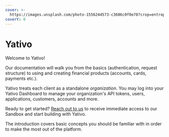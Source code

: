 ```yaml
---
cover: >-
  https://images.unsplash.com/photo-1556244573-c3686c0f0e78?crop=entropy&cs=srgb&fm=jpg&ixid=M3wxOTcwMjR8MHwxfHNlYXJjaHwyfHxjb2Rlc3xlbnwwfHx8fDE3MTY4OTc3OTJ8MA&ixlib=rb-4.0.3&q=85
coverY: 0
---
```


# Yativo

Welcome to Yativo!

Our documentation will walk you from the basics (authentication, request structure) to using and creating financial products (accounts, cards, payments etc.).

Yativo treats each client as a standalone _organization_. You may log into your Yativo Dashboard to manage your organization's API tokens, users, applications, customers, accounts and more.

Ready to get started? [Reach out to us](https://yativo.com/contact/) to receive immediate access to our Sandbox and start building with Yativo.

The introduction covers basic concepts you should be familiar with in order to make the most out of the platform.
